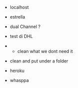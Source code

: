 - localhost
- estrella
- dual Channel ?
- test di DHL
- - clean what we dont need it
- clean and put under a folder
- heroku

- whasppa
